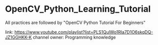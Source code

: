 # OpenCV_Python_Learning_Tutorial

All practices are followed by "OpenCV Python Tutorial For Beginners"

link: https://www.youtube.com/playlist?list=PLS1QulWo1RIa7D1O6skqDQ-JZ1GGHKK-K
channel owner: Programming knowledge
